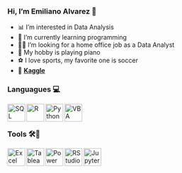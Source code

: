 ### Hi, I’m Emiliano Alvarez 👋

- 📊 I’m interested in Data Analysis 
- 🌱 I’m currently learning programming
- 👨‍💻 I’m looking for a home office job as a Data Analyst
- 🎹 My hobby is playing piano 
- ⚽ I love sports, my favorite one is soccer
- 🦆 [**Kaggle**](https://www.kaggle.com/emilianoalvz/code)

### Languagues 💻 

[<img title="SQL" align="left" src="https://c0.klipartz.com/pngpicture/170/924/gratis-png-base-de-datos-de-microsoft-sql-server-sql-microsoft-azure-sql.png" height=40 >][sql]
[<img title="R" align="left" src="https://www.pngitem.com/pimgs/m/31-311948_programming-icon-png-lenguaje-de-programacion-r-transparent.png" height=40 >][r]
[<img title="Python" align="left" src="https://upload.wikimedia.org/wikipedia/commons/thumb/c/c3/Python-logo-notext.svg/2048px-Python-logo-notext.svg.png" height=40 >][python]
[<img title="VBA Excel Macros" align="left" src="https://cdn3.iconfinder.com/data/icons/flat-design-spreadsheet-set-5/24/macros-vba-512.png" height=40 >][vba]
<br />
<br />

[sql]:      https://github.com/emilianoalvz/portfolio_projects/tree/main/SQL     
[r]:        https://github.com/emilianoalvz/portfolio_projects/tree/main/R     
[python]:   https://github.com/emilianoalvz/portfolio_projects/tree/main/Python   
[vba]:      https://github.com/emilianoalvz/portfolio_projects/tree/main/Excel   



### Tools 🛠📐  

<a href="https://github.com/emilianoalvz/portfolio_projects/tree/main/Excel"><img title="Excel" align="left" src="https://upload.wikimedia.org/wikipedia/commons/thumb/7/73/Microsoft_Excel_2013-2019_logo.svg/2086px-Microsoft_Excel_2013-2019_logo.svg.png" height=40 >
<a href="https://github.com/emilianoalvz/portfolio_projects/tree/main/Tableau"><img title="Tableau" align="left" src="https://www.tableau.com/sites/default/files/pages/tableaulogo_highres.png" height=40 >
<a href="https://github.com/emilianoalvz/portfolio_projects/tree/main/Power%20BI"><img title="Power BI" align="left" src="https://www.makesoft.es/wp-content/uploads/2015/10/Microsoft_Power_BI.jpg" height=40 >
<a href="https://github.com/emilianoalvz/portfolio_projects/tree/main/R"><img title="RStudio" align="left" src="https://upload.wikimedia.org/wikipedia/commons/thumb/d/d0/RStudio_logo_flat.svg/1280px-RStudio_logo_flat.svg.png" height=40 >
<a href="https://github.com/emilianoalvz/portfolio_projects/tree/main/Python"><img title="Jupyter Notebooks" align="left" src="https://encrypted-tbn0.gstatic.com/images?q=tbn:ANd9GcSHsrMBFObU2zSYRgI8eT1JbmohXVfiNZYqPqZ7Df0pM2VOaYL8UTfHNrgeRI9fV49-aWs&usqp=CAU" height=40 >





<!---
emilianoalvz/emilianoalvz is a ✨ special ✨ repository because its `README.md` (this file) appears on your GitHub profile.
You can click the Preview link to take a look at your changes.
--->

<!---
[excel]  :  https://github.com/emilianoalvz/portfolio_projects/tree/main/Excel  
[tableau]:  https://github.com/emilianoalvz/portfolio_projects/tree/main/Tableau  
[powerbi]:  https://github.com/emilianoalvz/portfolio_projects/tree/main/Power%20BI  
[rstudio]:  https://github.com/emilianoalvz/portfolio_projects/tree/main/R  
[jupyter]:  https://github.com/emilianoalvz/portfolio_projects/tree/main/Python  
--->
